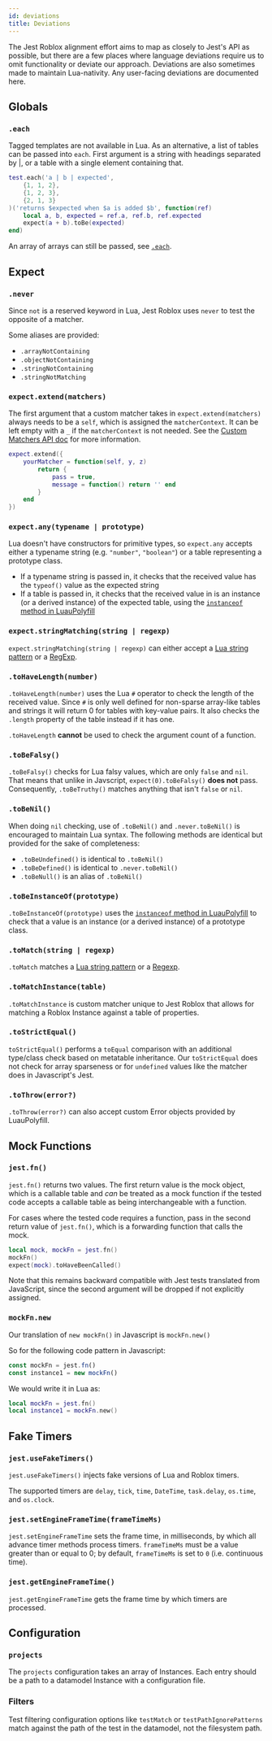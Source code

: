```yaml
---
id: deviations
title: Deviations
---
```


The Jest Roblox alignment effort aims to map as closely to Jest's API as possible, but there are a few places where language deviations require us to omit functionality or deviate our approach. Deviations are also sometimes made to maintain Lua-nativity. Any user-facing deviations are documented here.

## Globals

### `.each`
Tagged templates are not available in Lua. As an alternative, a list of tables can be passed into `each`. First argument is a string with headings separated by |, or a table with a single element containing that.

```lua
test.each('a | b | expected',
	{1, 1, 2},
	{1, 2, 3},
	{2, 1, 3}
)('returns $expected when $a is added $b', function(ref)
	local a, b, expected = ref.a, ref.b, ref.expected
	expect(a + b).toBe(expected)
end)
```

An array of arrays can still be passed, see [`.each`](api#describeeachtablename-fn-timeout).

## Expect

### `.never`
Since `not` is a reserved keyword in Lua, Jest Roblox uses `never` to test the opposite of a matcher.

Some aliases are provided:
* `.arrayNotContaining`
* `.objectNotContaining`
* `.stringNotContaining`
* `.stringNotMatching`

### `expect.extend(matchers)`
The first argument that a custom matcher takes in `expect.extend(matchers)` always needs to be a `self`, which is assigned the `matcherContext`. It can be left empty with a `_` if the `matcherContext` is not needed. See the [Custom Matchers API doc](expect#custom-matchers-api) for more information.

```lua
expect.extend({
	yourMatcher = function(self, y, z)
		return {
			pass = true,
			message = function() return '' end
		}
	end
})
```

### `expect.any(typename | prototype)`
Lua doesn't have constructors for primitive types, so `expect.any` accepts either a typename string (e.g. `"number"`, `"boolean"`) or a table representing a prototype class.
- If a typename string is passed in, it checks that the received value has the `typeof()` value as the expected string
- If a table is passed in, it checks that the received value in is an instance (or a derived instance) of the expected table, using the [`instanceof` method in LuauPolyfill](https://github.com/Roblox/luau-polyfill/blob/main/src/instanceof.lua)

### `expect.stringMatching(string | regexp)`
`expect.stringMatching(string | regexp)` can either accept a [Lua string pattern](https://developer.roblox.com/en-us/articles/string-patterns-reference) or a [RegExp](expect#regexp).

### `.toHaveLength(number)`
`.toHaveLength(number)` uses the Lua `#` operator to check the length of the received value. Since `#` is only well defined for non-sparse array-like tables and strings it will return 0 for tables with key-value pairs. It also checks the `.length` property of the table instead if it has one.

`.toHaveLength` **cannot** be used to check the argument count of a function.

### `.toBeFalsy()`
`.toBeFalsy()` checks for Lua falsy values, which are only `false` and `nil`. That means that unlike in Javscript, `expect(0).toBeFalsy()` **does not** pass. Consequently, `.toBeTruthy()` matches anything that isn't `false` or `nil`.

### `.toBeNil()`
When doing `nil` checking, use of `.toBeNil()` and `.never.toBeNil()` is encouraged to maintain Lua syntax. The following methods are identical but provided for the sake of completeness:
- `.toBeUndefined()` is identical to `.toBeNil()`
- `.toBeDefined()` is identical to `.never.toBeNil()`
- `.toBeNull()` is an alias of `.toBeNil()`

### `.toBeInstanceOf(prototype)`
`.toBeInstanceOf(prototype)` uses the [`instanceof` method in LuauPolyfill](https://github.com/Roblox/luau-polyfill/blob/main/src/instanceof.lua) to check that a value is an instance (or a derived instance) of a prototype class.

### `.toMatch(string | regexp)`
`.toMatch` matches a [Lua string pattern](https://developer.roblox.com/en-us/articles/string-patterns-reference) or a [Regexp](expect#regexp).

### `.toMatchInstance(table)`
`.toMatchInstance` is custom matcher unique to Jest Roblox that allows for matching a Roblox Instance against a table of properties.

### `.toStrictEqual()`
`toStrictEqual()` performs a `toEqual` comparison with an additional type/class check based on metatable inheritance. Our `toStrictEqual` does not check for array sparseness or for `undefined` values like the matcher does in Javascript's Jest.

### `.toThrow(error?)`
`.toThrow(error?)` can also accept custom Error objects provided by LuauPolyfill.

## Mock Functions

### `jest.fn()`
`jest.fn()` returns two values. The first return value is the mock object, which is a callable table and _can_ be treated as a mock function if the tested code accepts a callable table as being interchangeable with a function.

For cases where the tested code requires a function, pass in the second return value of `jest.fn()`, which is a forwarding function that calls the mock.
```lua
local mock, mockFn = jest.fn()
mockFn()
expect(mock).toHaveBeenCalled()
```

Note that this remains backward compatible with Jest tests translated from JavaScript, since the second argument will be dropped if not explicitly assigned.

### `mockFn.new`
Our translation of `new mockFn()` in Javascript is `mockFn.new()`

So for the following code pattern in Javascript:
```javascript
const mockFn = jest.fn()
const instance1 = new mockFn()
```
We would write it in Lua as:
```lua
local mockFn = jest.fn()
local instance1 = mockFn.new()
```

## Fake Timers

### `jest.useFakeTimers()`
`jest.useFakeTimers()` injects fake versions of Lua and Roblox timers.

The supported timers are `delay`, `tick`, `time`, `DateTime`, `task.delay`, `os.time`, and `os.clock`.

### `jest.setEngineFrameTime(frameTimeMs)`

`jest.setEngineFrameTime` sets the frame time, in milliseconds, by which all advance timer methods process timers. `frameTimeMs` must be a value greater than or equal to 0; by default, `frameTimeMs` is set to `0` (i.e. continuous time).

### `jest.getEngineFrameTime()`

`jest.getEngineFrameTime` gets the frame time by which timers are processed.

## Configuration

### `projects`
The `projects` configuration takes an array of Instances. Each entry should be a path to a datamodel Instance with a configuration file.

### Filters
Test filtering configuration options like `testMatch` or `testPathIgnorePatterns` match against the path of the test in the datamodel, not the filesystem path.
